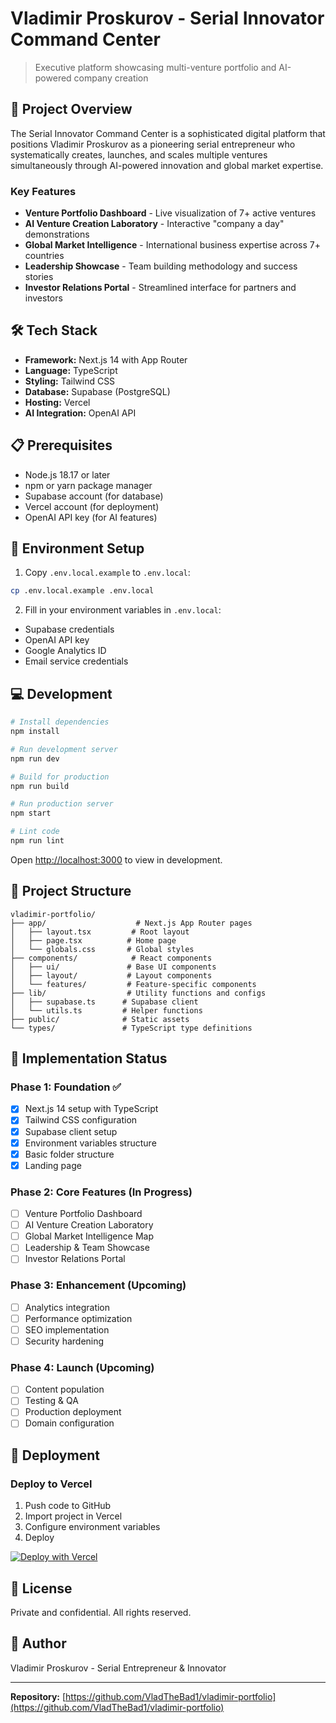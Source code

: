 # Vladimir Proskurov - Serial Innovator Command Center

> Executive platform showcasing multi-venture portfolio and AI-powered company creation

## 🚀 Project Overview

The Serial Innovator Command Center is a sophisticated digital platform that positions Vladimir Proskurov as a pioneering serial entrepreneur who systematically creates, launches, and scales multiple ventures simultaneously through AI-powered innovation and global market expertise.

### Key Features
- **Venture Portfolio Dashboard** - Live visualization of 7+ active ventures
- **AI Venture Creation Laboratory** - Interactive "company a day" demonstrations
- **Global Market Intelligence** - International business expertise across 7+ countries
- **Leadership Showcase** - Team building methodology and success stories
- **Investor Relations Portal** - Streamlined interface for partners and investors

## 🛠 Tech Stack

- **Framework:** Next.js 14 with App Router
- **Language:** TypeScript
- **Styling:** Tailwind CSS
- **Database:** Supabase (PostgreSQL)
- **Hosting:** Vercel
- **AI Integration:** OpenAI API

## 📋 Prerequisites

- Node.js 18.17 or later
- npm or yarn package manager
- Supabase account (for database)
- Vercel account (for deployment)
- OpenAI API key (for AI features)

## 🔧 Environment Setup

1. Copy `.env.local.example` to `.env.local`:
```bash
cp .env.local.example .env.local
```

2. Fill in your environment variables in `.env.local`:
- Supabase credentials
- OpenAI API key
- Google Analytics ID
- Email service credentials

## 💻 Development

```bash
# Install dependencies
npm install

# Run development server
npm run dev

# Build for production
npm run build

# Run production server
npm start

# Lint code
npm run lint
```

Open [http://localhost:3000](http://localhost:3000) to view in development.

## 📁 Project Structure

```
vladimir-portfolio/
├── app/                    # Next.js App Router pages
│   ├── layout.tsx         # Root layout
│   ├── page.tsx          # Home page
│   └── globals.css       # Global styles
├── components/            # React components
│   ├── ui/               # Base UI components
│   ├── layout/           # Layout components
│   └── features/         # Feature-specific components
├── lib/                  # Utility functions and configs
│   ├── supabase.ts      # Supabase client
│   └── utils.ts         # Helper functions
├── public/              # Static assets
└── types/               # TypeScript type definitions
```

## 🎯 Implementation Status

### Phase 1: Foundation ✅
- [x] Next.js 14 setup with TypeScript
- [x] Tailwind CSS configuration
- [x] Supabase client setup
- [x] Environment variables structure
- [x] Basic folder structure
- [x] Landing page

### Phase 2: Core Features (In Progress)
- [ ] Venture Portfolio Dashboard
- [ ] AI Venture Creation Laboratory
- [ ] Global Market Intelligence Map
- [ ] Leadership & Team Showcase
- [ ] Investor Relations Portal

### Phase 3: Enhancement (Upcoming)
- [ ] Analytics integration
- [ ] Performance optimization
- [ ] SEO implementation
- [ ] Security hardening

### Phase 4: Launch (Upcoming)
- [ ] Content population
- [ ] Testing & QA
- [ ] Production deployment
- [ ] Domain configuration

## 🚀 Deployment

### Deploy to Vercel

1. Push code to GitHub
2. Import project in Vercel
3. Configure environment variables
4. Deploy

[![Deploy with Vercel](https://vercel.com/button)](https://vercel.com/new/clone?repository-url=https://github.com/VladTheBad1/vladimir-portfolio)

## 📝 License

Private and confidential. All rights reserved.

## 👤 Author

Vladimir Proskurov - Serial Entrepreneur & Innovator

---

**Repository:** [https://github.com/VladTheBad1/vladimir-portfolio](https://github.com/VladTheBad1/vladimir-portfolio)
